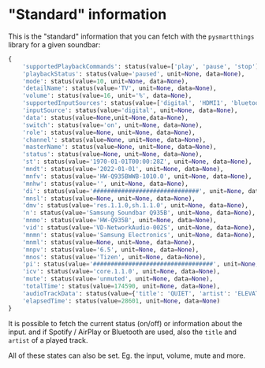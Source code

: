 # "Standard" information

This is the "standard" information that you can fetch with the `pysmartthings` library
for a given soundbar:

```python
{
    'supportedPlaybackCommands': status(value=['play', 'pause', 'stop'], unit=None, data=None),
    'playbackStatus': status(value='paused', unit=None, data=None),
    'mode': status(value=10, unit=None, data=None),
    'detailName': status(value='TV', unit=None, data=None),
    'volume': status(value=16, unit='%', data=None),
    'supportedInputSources': status(value=['digital', 'HDMI1', 'bluetooth', 'wifi'], unit=None, data=None),
    'inputSource': status(value='digital', unit=None, data=None),
    'data': status(value=None,unit=None,data=None),
    'switch': status(value='on', unit=None, data=None),
    'role': status(value=None, unit=None, data=None),
    'channel': status(value=None, unit=None, data=None),
    'masterName': status(value=None, unit=None, data=None),
    'status': status(value=None, unit=None, data=None),
    'st': status(value='1970-01-01T00:00:28Z', unit=None, data=None),
    'mndt': status(value='2022-01-01', unit=None, data=None),
    'mnfv': status(value='HW-Q935BWWB-1010.0', unit=None, data=None),
    'mnhw': status(value='', unit=None, data=None),
    'di': status(value='##############################', unit=None, data=None),
    'mnsl': status(value=None, unit=None, data=None),
    'dmv': status(value='res.1.1.0,sh.1.1.0', unit=None, data=None),
    'n': status(value='Samsung Soundbar Q935B', unit=None, data=None),
    'mnmo': status(value='HW-Q935B', unit=None, data=None),
    'vid': status(value='VD-NetworkAudio-002S', unit=None, data=None),
    'mnmn': status(value='Samsung Electronics', unit=None, data=None),
    'mnml': status(value=None, unit=None, data=None),
    'mnpv': status(value='6.5', unit=None, data=None),
    'mnos': status(value='Tizen', unit=None, data=None),
    'pi': status(value='##################################', unit=None, data=None),
    'icv': status(value='core.1.1.0', unit=None, data=None),
    'mute': status(value='unmuted', unit=None, data=None),
    'totalTime': status(value=174590, unit=None, data=None),
    'audioTrackData': status(value={'title': 'QUIET', 'artist': 'ELEVATION RHYTHM', 'album': ''}, unit=None, data=None),
    'elapsedTime': status(value=28601, unit=None, data=None)
}
```

It is possible to fetch the current status (on/off) or information about the input.
and if Spotify / AirPlay or Bluetooth are used, also the `title` and `artist` of a played track.

All of these states can also be set. Eg. the input, volume, mute and more.